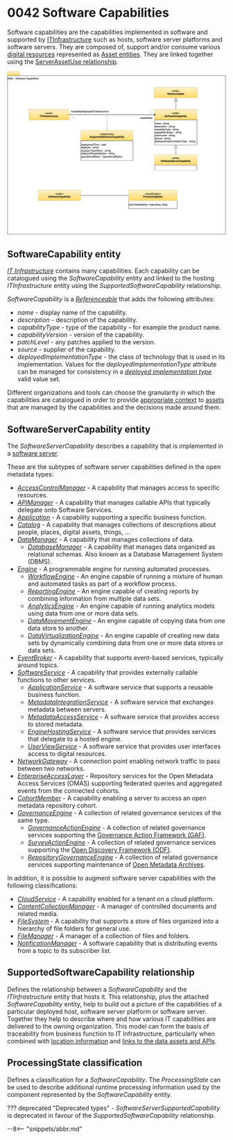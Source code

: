 <!-- SPDX-License-Identifier: CC-BY-4.0 -->
<!-- Copyright Contributors to the Egeria project. -->

# 0042 Software Capabilities

Software capabilities are the capabilities implemented in software and supported by [ITInfrastructure](/types/0/0030-Hosts-and-Platforms) such as hosts, software server platforms and software servers.  They are composed of, support and/or consume various [digital resources](/concepts/resources) represented as [Asset entities](/types/0/0010-Base-Model).  They are linked together using the [ServerAssetUse relationship](/types/0045-Servers-and-Assets). 

![UML](0042-Software-Capabilities.svg)

## SoftwareCapability entity

[*IT Infrastructure*](/types/0/0030-Hosts-and-Platforms) contains many capabilities.  Each capability can be catalogued using the *SoftwareCapability* entity and linked to the hosting *ITInfrastructure* entity using the *SupportedSoftwareCapability* relationship.

*SoftwareCapability* is a [*Referenceable*](/types/0/0010-Base-Model) that adds the following attributes:

* *name* - display name of the capability.
* *description* - description of the capability.
* *capabilityType* - type of the capability - for example the product name.
* *capabilityVersion* - version of the capability.
* *patchLevel* - any patches applied to the version.
* *source* - supplier of the capability.
* *deployedImplementationType* - the class of technology that is used in its implementation. Values for the *deployedImplementationType* attribute can be managed for consistency in a [*deployed implementation type*](/concepts/deployed-implementation-type) valid value set.

Different organizations and tools can choose the granularity in which the capabilities are catalogued in order to provide [appropriate context](/0/0045-Servers-and-Assets) to [assets](/types/0/0010-Base-Model) that are managed by the capabilities and the decisions made around them.

## SoftwareServerCapability entity

The *SoftwareServerCapability* describes a capability that is implemented in a [software server](/types/0/0040-Software-Server).  

These are the subtypes of software server capabilities defined in the open metadata types:

- [*AccessControlManager*](/types/0/0050-Applications-and-Processes/#accesscontrolmanager) - A capability that manages access to specific resources.
- [*APIManager*](/types/0/0050-Applications-and-Processes/#apimanager) - A capability that manages callable APIs that typically delegate onto Software Services.
- [*Application*](/types/0/0050-Applications-and-Processes/#application) - A capability supporting a specific business function.
- [*Catalog*](/types/0/0050-Applications-and-Processes/#catalog) - A capability that manages collections of descriptions about people, places, digital assets, things, ...
- [*DataManager*](/types/0/0050-Applications-and-Processes/#datamanager) - A capability that manages collections of data.
    - [*DatabaseManager*](/types/0/0050-Applications-and-Processes/#databasemanager) - A capability that manages data organized as relational schemas.  Also known as a Database Management System (DBMS).
- [*Engine*](/types/0/0055-Data-Processing-Engines/#engine) - A programmable engine for running automated processes.
    - [*WorkflowEngine*](/types/0/0055-Data-Processing-Engines/#workflowengine) - An engine capable of running a mixture of human and automated tasks as part of a workflow process.
    - [*ReportingEngine*](/types/0/0055-Data-Processing-Engines/#reportingengine) - An engine capable of creating reports by combining information from multiple data sets.
    - [*AnalyticsEngine*](/types/0/0055-Data-Processing-Engines/#analyticsengine) - An engine capable of running analytics models using data from one or more data sets.
    - [*DataMovementEngine*](/types/0/0055-Data-Processing-Engines/#datamovementengine) - An engine capable of copying data from one data store to another.
    - [*DataVirtualizationEngine*](/types/0/0055-Data-Processing-Engines/#datavirtualizationengine) - An engine capable of creating new data sets by dynamically combining data from one or more data stores or data sets.
- [*EventBroker*](/types/0/0050-Applications-and-Processes/#eventbroker) - A capability that supports event-based services, typically around topics.
- [*SoftwareService*](/types/0/0057-Software-Services/#softwareservice) - A capability that provides externally callable functions to other services.
    - [*ApplicationService*](/types/0/0057-Software-Services/#applicationservice) - A software service that supports a reusable business function.
    - [*MetadataIntegrationService*](/types/0/0057-Software-Services/#metadataintegrationservice) - A software service that exchanges metadata between servers.
    - [*MetadataAccessService*](/types/0/0057-Software-Services/#metadataaccessservice) - A software service that provides access to stored metadata.
    - [*EngineHostingService*](/types/0/0057-Software-Services/#enginehostingservice) - A software service that provides services that delegate to a hosted engine.
    - [*UserViewService*](/types/0/0057-Software-Services/#userviewservice) - A software service that provides user interfaces access to digital resources.
- [*NetworkGateway*](/types/0/0070-Networks-and-Gateways/#networkgateway) - A connection point enabling network traffic to pass between two networks.
- [*EnterpriseAccessLayer*](/types/0/0057-Software-Services/#enterpriseaccesslayer) - Repository services for the Open Metadata Access Services (OMAS) supporting federated queries and aggregated events from the connected cohorts.
- [*CohortMember*](/types/0/0057-Software-Services/#cohortmember) - A capability enabling a server to access an open metadata repository cohort.
- [*GovernanceEngine*](/types/4/0461-Governance-Engines/#governanceengine) - A collection of related governance services of the same type.
    - [*GovernanceActionEngine*](/types/4/0461-Governance-Engines) - A collection of related governance services supporting the [Governance Action Framework (GAF)](/frameworks/gaf/overview).
    - [*SurveyActionEngine*](/types/4/0461-Governance-Engines) - A collection of related governance services supporting the [Open Discovery Framework (ODF)](/frameworks/odf/overview).
    - [*RepositoryGovernanceEngine*](/types/4/0461-Governance-Engines) - A collection of related governance services supporting maintenance of [Open Metadata Archives](/concepts/open-metadata-archive).

In addition, it is possible to augment software server capabilities with the following classifications:

- [*CloudService*](/types/0/0090-Cloud-Platforms-and-Services/#cloudservice) - A capability enabled for a tenant on a cloud platform.
- [*ContentCollectionManager*](/types/0/0056-Resource-Managers/#contentcollectionmanager) - A manager of controlled documents and related media.
- [*FileSystem*](/types/0/0056-Resource-Managers/#filesystem) - A capability that supports a store of files organized into a hierarchy of file folders for general use.
- [*FileManager*](/types/0/0056-Resource-Managers/#filemanager) - A manager of a collection of files and folders.
- [*NotificationManager*](/types/0/0056-Resource-Managers/#notificationmanager) - A software capability that is distributing events from a topic to its subscriber list.

## SupportedSoftwareCapability relationship

Defines the relationship between a *SoftwareCapability* and the *ITInfrastructure* entity that hosts it.  This relationship, plus the attached *SoftwareCapability* entity, help to build out a picture of the capabilities of a particular deployed host, software server platform or software server.  Together they help to describe where and how various IT capabilities are delivered to the owning organization.  This model can form the basis of traceability from business function to IT Infrastructure, particularly when combined with [location information](/types/0/0025-Locations) and [links to the data assets and APIs](/types/0/0045-Servers-and-Assets). 

## ProcessingState classification

Defines a classification for a *SoftwareCapability*. The *ProcessingState* can be used to describe additional runtime processing information used by the component represented by the *SoftwareCapability* entity.

??? deprecated "Deprecated types"
    - *SoftwareServerSupportedCapability* is deprecated in favour of the *SupportedSoftwareCapability* relationship.
    
--8<-- "snippets/abbr.md"
